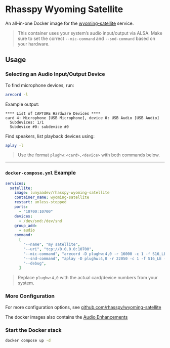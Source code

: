 # Rhasspy Wyoming Satellite

An all-in-one Docker image for the [wyoming-satellite](https://github.com/rhasspy/wyoming-satellite) service.

> This container uses your system’s audio input/output via ALSA. Make sure to set the correct `--mic-command` and `--snd-command` based on your hardware.

## Usage

### Selecting an Audio Input/Output Device

To find microphone devices, run:

```sh
arecord -l
```

Example output:

```
**** List of CAPTURE Hardware Devices ****
card 4: Microphone [USB Microphone], device 0: USB Audio [USB Audio]
  Subdevices: 1/1
  Subdevice #0: subdevice #0
```

Find speakers, list playback devices using:

```sh
aplay -l
```

> Use the format `plughw:<card>,<device>` with both commands below.

---

### `docker-compose.yml` Example

```yaml
services:
  satellite:
    image: lunyaadev/rhasspy-wyoming-satellite
    container_name: wyoming-satellite
    restart: unless-stopped
    ports:
      - "10700:10700"
    devices:
      - /dev/snd:/dev/snd
    group_add:
      - audio
    command:
      [
        "--name", "my satellite",
        "--uri", "tcp://0.0.0.0:10700",
        "--mic-command", "arecord -D plughw:4,0 -r 16000 -c 1 -f S16_LE -t raw",
        "--snd-command", "aplay -D plughw:4,0 -r 22050 -c 1 -f S16_LE -t raw",
        "--debug",
      ]
```

> Replace `plughw:4,0` with the actual card/device numbers from your system.

### More Configuration

For more configuration options, see [github.com/rhasspy/wyoming-satellite](https://github.com/rhasspy/wyoming-satellite/)

The docker images also contains the [Audio Enhancements](https://github.com/rhasspy/wyoming-satellite#audio-enhancements)

### Start the Docker stack

```sh
docker compose up -d
```

